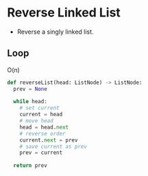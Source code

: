 # Reverse Linked List
- Reverse a singly linked list.

## Loop
O(n)
```python
def reverseList(head: ListNode) -> ListNode:
  prev = None
  
  while head:
    # set current
    current = head
    # move head
    head = head.next
    # reverse order
    current.next = prev
    # save current as prev
    prev = current
    
  return prev
```
